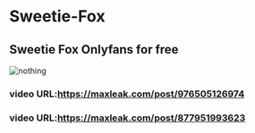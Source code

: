 # Sweetie-Fox
## Sweetie Fox Onlyfans for free
![nothing](https://cdn.maxleak.com/images/DBL728UJEM0AQYKV.jpg)
### video URL:https://maxleak.com/post/976505126974

### video URL:https://maxleak.com/post/877951993623
